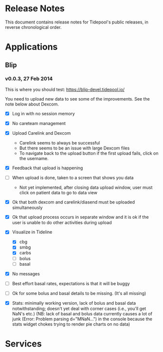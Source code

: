 Release Notes
=========

This document contains release notes for Tidepool's public releases, in reverse chronological order. 

# Applications

## Blip

### v0.0.3, 27 Feb 2014

This is where you should test: https://blip-devel.tidepool.io/

You need to upload new data to see some of the improvements. See the note below about Dexcom. 

- [x] Log in with no session memory
- [x] No careteam management
- [x] Upload Carelink and Dexcom
     + Carelink seems to always be successful
     + But there seems to be an issue with large Dexcom files
     + To navigate back to the upload button if the first upload fails, click on the username.
- [x] Feedback that upload is happening
- [ ] When upload is done, taken to a screen that shows you data
     + Not yet implemented, after closing data upload window, user must click on patient data to go to data view
- [x] Ok that both dexcom and carelink/diasend must be uploaded simultaneously
- [x] Ok that upload process occurs in separate window and it is ok if the user is unable to do other activities during upload
- [x] Visualize in Tideline
  - [x] cbg
  - [x] smbg
  - [x] carbs
  - [ ] bolus
  - [ ] basal
- [x] No messages
- [ ] Best effort basal rates, expectations is that it will be buggy  
- [ ] Ok for some bolus and basal details to be missing. (It's all missing)
- [x] Stats: minimally working version, lack of bolus and basal data notwithstanding; doesn't yet deal with corner cases (i.e., you'll get NaN's etc.)
(NB: lack of basal and bolus data currently causes a lot of junk (Error: Problem parsing d="MNaN...") in the console because the stats widget chokes trying to render pie charts on no data)


# Services


